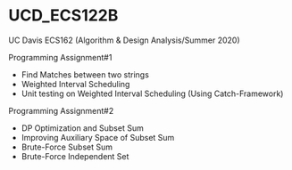 # UCD_ECS122B
UC Davis ECS162 (Algorithm &amp; Design Analysis/Summer 2020)

Programming Assignment#1
- Find Matches between two strings
- Weighted Interval Scheduling
- Unit testing on Weighted Interval Scheduling (Using Catch-Framework)

Programming Assignment#2
- DP Optimization and Subset Sum 
- Improving Auxiliary Space of Subset Sum 
- Brute-Force Subset Sum 
- Brute-Force Independent Set
